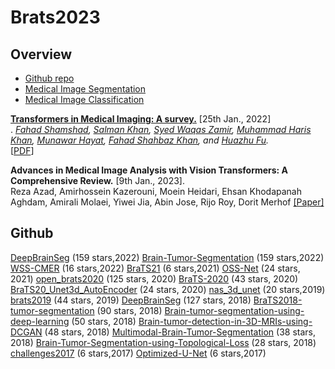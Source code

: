 # Brats2023

## Overview
- [Github repo](#Github)
- [Medical Image Segmentation](#segmentation)
- [Medical Image Classification](#classification)

[**Transformers in Medical Imaging: A survey.**](https://arxiv.org/abs/2201.09873) [25th Jan., 2022] <br>.
*[Fahad Shamshad](https://scholar.google.com.pk/citations?user=d7QL4wkAAAAJ&hl=en), [Salman Khan](https://salman-h-khan.github.io/), [Syed Waqas Zamir](https://scholar.google.es/citations?user=WNGPkVQAAAAJ&hl=en), [Muhammad Haris Khan](https://scholar.google.com/citations?user=ZgERfFwAAAAJ&hl=en), [Munawar Hayat](https://scholar.google.com/citations?user=Mx8MbWYAAAAJ&hl=en), [Fahad Shahbaz Khan](https://scholar.google.es/citations?user=zvaeYnUAAAAJ&hl=en), and [Huazhu Fu](https://hzfu.github.io/).*<br>
[[PDF](https://arxiv.org/abs/2201.09873)] 

**Advances in Medical Image Analysis with Vision Transformers: A Comprehensive Review.** [9th Jan., 2023].<br>
Reza Azad, Amirhossein Kazerouni, Moein Heidari, Ehsan Khodapanah Aghdam, Amirali Molaei, Yiwei Jia, Abin Jose, Rijo Roy, Dorit Merhof
[[Paper]](https://arxiv.org/pdf/2301.03505.pdf)

## Github
[DeepBrainSeg](https://github.com/koriavinash1/DeepBrainSeg) (159 stars,2022)
[Brain-Tumor-Segmentation](https://github.com/Mehrdad-Noori/Brain-Tumor-Segmentation) (159 stars,2022)
[WSS-CMER](https://github.com/gaurav104/WSS-CMER) (16 stars,2022)
[BraTS21](https://github.com/Alxaline/BraTS21) (6 stars,2021)
[OSS-Net](https://github.com/ChristophReich1996/OSS-Net) (24 stars, 2021)
[open_brats2020](https://github.com/lescientifik/open_brats2020) (125 stars, 2020)
[BraTS-2020](https://github.com/akhanss/BraTS-2020) (43 stars, 2020)
[BraTS20_Unet3d_AutoEncoder](https://github.com/mandrakedrink/BraTS20_Unet3d_AutoEncoder) (24 stars, 2020)
[nas_3d_unet](https://github.com/woodywff/nas_3d_unet) (20 stars,2019)
[brats2019](https://github.com/lachinov/brats2019) (44 stars, 2019)
[DeepBrainSeg](https://github.com/athon2/BraTS2018_NvNet) (127 stars, 2018)
[BraTS2018-tumor-segmentation](https://github.com/pykao/BraTS2018-tumor-segmentation) (90 stars, 2018)
[Brain-tumor-segmentation-using-deep-learning](https://github.com/polo8214/Brain-tumor-segmentation-using-deep-learning) (50 stars, 2018)
[Brain-tumor-detection-in-3D-MRIs-using-DCGAN](https://github.com/SabareeshIyer/Brain-tumor-detection-in-3D-MRIs-using-DCGAN) (48 stars, 2018)
[Multimodal-Brain-Tumor-Segmentation](https://github.com/as791/Multimodal-Brain-Tumor-Segmentation) (38 stars, 2018)
[Brain-Tumor-Segmentation-using-Topological-Loss](https://github.com/charan223/Brain-Tumor-Segmentation-using-Topological-Loss) (28 stars, 2018)
[challenges2017](https://github.com/marianocabezas/challenges2017) (6 stars,2017)
[Optimized-U-Net](https://github.com/EverLookNeverSee/Optimized-U-Net) (6 stars,2017)




